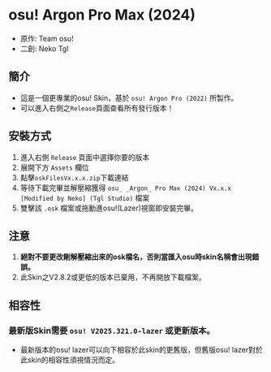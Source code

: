 # osu! Argon Pro Max (2024)
- 原作: Team osu!
- 二創: Neko Tgl
## 簡介
- 這是一個更專業的osu! Skin，基於 `osu! Argon Pro (2022)` 所製作。
- 可以進入右側之`Release`頁面查看所有發行版本！
## 安裝方式
1. 進入右側 `Release` 頁面中選擇你要的版本
2. 展開下方 `Assets` 欄位
3. 點擊`oskFilesVx.x.x.zip`下載連結
4. 等待下載完畢並解壓縮獲得 `osu_ _Argon_ Pro Max (2024) Vx.x.x [Modified by Neko] (Tgl Studio)` 檔案
5. 雙擊該 `.osk` 檔案或拖動進osu!(Lazer)視窗即安裝完畢。
## 注意
1. **絕對不要更改剛解壓縮出來的osk檔名，否則當匯入osu時skin名稱會出現錯誤。**
2. 此Skin之V2.8.2或更低的版本已棄用，不再開放下載檔案。
## 相容性
### **最新版Skin需要 `osu! V2025.321.0-lazer` 或更新版本。**
- 最新版本的osu! lazer可以向下相容於此skin的更舊版，但舊版osu! lazer對於此skin的相容性須視情況而定。

